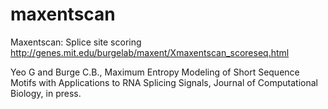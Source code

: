 # maxentscan
Maxentscan: Splice site scoring http://genes.mit.edu/burgelab/maxent/Xmaxentscan_scoreseq.html

Yeo G and Burge C.B., Maximum Entropy Modeling of Short Sequence Motifs with Applications to RNA Splicing Signals,
Journal of Computational Biology, in press.
